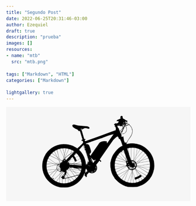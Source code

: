 ```yaml
---
title: "Segundo Post"
date: 2022-06-25T20:31:46-03:00
author: Ezequiel
draft: true
description: "prueba"
images: []
resources:
- name: "mtb"
  src: "mtb.png"

tags: ["Markdown", "HTML"]
categories: ["Markdown"]

lightgallery: true
---
```

![foto de mtb](/assets/mtb.png)

